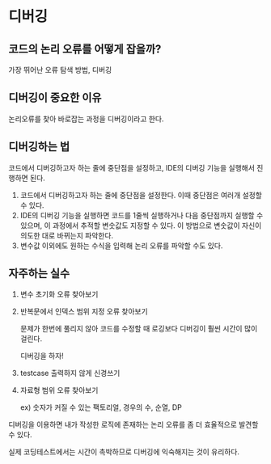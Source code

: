 # 디버깅

## 코드의 논리 오류를 어떻게 잡을까?

가장 뛰어난 오류 탐색 방법, 디버깅

## 디버깅이 중요한 이유

논리오류를 찾아 바로잡는 과정을 디버깅이라고 한다.

## 디버깅하는 법

코드에서 디버깅하고자 하는 줄에 중단점을 설정하고, IDE의 디버깅 기능을 실행해서 진행하면 된다.

1. 코드에서 디버깅하고자 하는 줄에 중단점을 설정한다. 이때 중단점은 여러개 설정할 수 있다.
2. IDE의 디버깅 기능을 실행하면 코드를 1줄씩 실행하거나 다음 중단점까지 실행할 수 있으며, 이 과정에서 추적할 변숫값도 지정할 수 있다. 이 방법으로 변숫값이 자신이 의도한 대로 바뀌는지 파악한다.
3. 변수값 이외에도 원하는 수식을 입력해 논리 오류를 파악할 수도 있다.

## 자주하는 실수

1. 변수 초기화 오류 찾아보기
2. 반복문에서 인덱스 범위 지정 오류 찾아보기

   문제가 한번에 풀리지 않아 코드를 수정할 때 로깅보다 디버깅이 훨씬 시간이 많이 걸린다.

   디버깅을 하자!

3. testcase 출력하지 않게 신경쓰기
4. 자료형 범위 오류 찾아보기

   ex) 숫자가 커질 수 있는 팩토리얼, 경우의 수, 순열, DP


디버깅을 이용하면 내가 작성한 로직에 존재하는 논리 오류를 좀 더 효율적으로 발견할 수 있다.

실제 코딩테스트에서는 시간이 촉박하므로 디버깅에 익숙해지는 것이 유리하다.